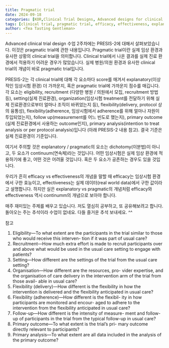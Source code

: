 ```yaml
---
title: Pragmatic trial
date: 2024-09-18
categories: [KOR,Clinical Trial Designs, Advanced designs for clinical trial]
tags: [clinical trial, pragmatic trial, efficacy, effectiveness, explanatory]     # TAG names should always be lowercase
author: <Tea Tasting Gentleman>
---
```


Advanced clinical trial design 수업 2주차에는 PRESIS-2에 대해서 살펴보았습니다. 이것은 pragmatic trial에 관한 내용입니다. Pragmatic trial이란 실제 임상 환경과 유사한 상황의 clinical trial을 의미합니다. Clinical trial에서 나온 결과를 실제 진료 환경에서 적용하기 어려운 경우가 많았습니다. 실제 병원/의원 환경과 유사한 clinical trial의 개념이 바로 pragmatic trial입니다.

PRESIS-2는 각 clinical trial에 대해 각 요소마다 score를 매겨서 explanatory(이상적인 임상시험 환경) 더 가까운지, 혹은 pragmatic trial에 가까운지 점수를 매깁니다. 각 요소는 eligibility, recruitment (다양한 병원 / 의원에서 모집, recruitment 방법 등), setting(실제 진료환경), organization(임상시험 treatment를 전달하기 위해 실제 진료환경으로부터 얼마나 조직이 바뀌었는지 등), flexibility(delivery, protocol 상의 융통성), flexibility(adherence, 임상시험에서 adherence를 위해 얼마나 자원이 투입되었는지), follow up(measurement를 어느 빈도로 했는지), primary outcome (실제 진료환경에서 사용하는 outcome인지), primary analysis(intention to treat analysis or per protocol analysis)입니다 (아래 PRESIS-2 내용 참고). 결국 기준은 실제 진료환경이 기준입니다.

여기서 주의할 것은 explanatory / pragmatic의 요소는 dichotomy(이분법)이 아니고, 두 요소가 continuum(연속체)라는 것입니다. 어떤 임상시험은 실제 임상 환경에 적용하기에 좋고, 어떤 것은 어려울 것입니다. 혹은 두 요소가 공존하는 경우도 있을 것입니다.

우리가 흔히 efficacy vs effectiveness의 개념을 말할 때 efficacy는 임상시험 환경에서 구한 효능이고, effectiveness는 실제 데이터(real world data)에서 구한 값이라고 설명합니다. 하지만 실은 explanatory vs pragmatic의 개념처럼 efficacy와 effectiveness 역시 continumm의 개념으로 보아야 합니다.

매주 재미있는 주제를 배우고 있습니다. 저도 열심히 공부하고, 또 공유해보려고 합니다. 돌아오는 주는 추석이라 수업이 없네요. 다들 즐거운 추석 보내세요. ^^

참고 
1. Eligibility—To what extent are the participants in the trial similar to those who would receive this interven- tion if it was part of usual care?
2. Recruitment—How much extra effort is made to recruit participants over and above what would be used in the usual care setting to engage with patients?
3. Setting—How different are the settings of the trial from the usual care setting?
4. Organisation—How different are the resources, pro- vider expertise, and the organisation of care delivery in the intervention arm of the trial from those avail- able in usual care?
5. Flexibility (delivery)—How different is the flexibility in how the intervention is delivered and the flexibility anticipated in usual care?
6. Flexibility (adherence)—How different is the flexibil- ity in how participants are monitored and encour- aged to adhere to the intervention from the flexibility anticipated in usual care?
7. Follow-up—How different is the intensity of measure- ment and follow-up of participants in the trial from the typical follow-up in usual care?
8. Primary outcome—To what extent is the trial’s pri- mary outcome directly relevant to participants?
9. Primary analysis—To what extent are all data included in the analysis of the primary outcome?